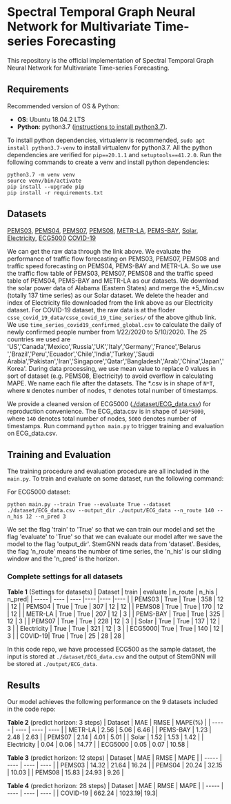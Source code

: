 # Spectral Temporal Graph Neural Network for Multivariate Time-series Forecasting

This repository is the official implementation of Spectral Temporal Graph Neural Network for
Multivariate Time-series Forecasting.

## Requirements

Recommended version of OS & Python:

* **OS**: Ubuntu 18.04.2 LTS
* **Python**: python3.7 ([instructions to install python3.7](https://linuxize.com/post/how-to-install-python-3-7-on-ubuntu-18-04/)).

To install python dependencies, virtualenv is recommended, `sudo apt install python3.7-venv` to install virtualenv for python3.7. All the python dependencies are verified for `pip==20.1.1` and `setuptools==41.2.0`. Run the following commands to create a venv and install python dependencies:

```setup
python3.7 -m venv venv
source venv/bin/activate
pip install --upgrade pip
pip install -r requirements.txt
```



## Datasets


[PEMS03](http://pems.dot.ca.gov/?dnode=Clearinghouse&type=station_5min&district_id=3&submit=Submit),
[PEMS04](http://pems.dot.ca.gov/?dnode=Clearinghouse&type=station_5min&district_id=4&submit=Submit),
[PEMS07](http://pems.dot.ca.gov/?dnode=Clearinghouse&type=station_5min&district_id=7&submit=Submit),
[PEMS08](http://pems.dot.ca.gov/?dnode=Clearinghouse&type=station_5min&district_id=8&submit=Submit),
[METR-LA](https://github.com/liyaguang/DCRNN),
[PEMS-BAY](https://github.com/liyaguang/DCRNN),
[Solar](https://www.nrel.gov/grid/solar-power-data.html),
[Electricity](https://archive.ics.uci.edu/ml/datasets/ElectricityLoadDiagrams20112014),
[ECG5000](http://www.timeseriesclassification.com/description.php?Dataset=ECG5000)
[COVID-19](https://github.com/CSSEGISandData/COVID-19/tree/master)




We can get the raw data through the link above. We evaluate the performance of traffic flow forecasting on PEMS03, PEMS07, PEMS08 and traffic speed forecasting on PEMS04, PEMS-BAY and METR-LA. So we use the traffic flow table of PEMS03, PEMS07, PEMS08 and the traffic speed table of PEMS04, PEMS-BAY and METR-LA as our datasets. We download the solar power data of Alabama (Eastern States) and merge the *5_Min.csv (totally 137 time series) as our Solar dataset. We delete the header and index of Electricity file downloaded from the link above as our Electricity dataset. For COVID-19 dataset, the raw data is at the floder `csse_covid_19_data/csse_covid_19_time_series/` of the above github link. We use `time_series_covid19_confirmed_global.csv` to calculate the daily of newly confirmed people number from 1/22/2020 to 5/10/2020. The 25 countries we used are 'US','Canada','Mexico','Russia','UK','Italy','Germany','France','Belarus ','Brazil','Peru','Ecuador','Chile','India','Turkey','Saudi Arabia','Pakistan','Iran','Singapore','Qatar','Bangladesh','Arab','China','Japan','Korea'. During data processing, we use mean value to replace 0 values in sort of dataset (e.g. PEMS08, Electricity) to avoid overflow in calculating MAPE. We name each file after the datasets. The *.csv is in shape of `N*T`, where `N` denotes number of nodes, `T` denotes total number of timestamps.

We provide a cleaned version of ECG5000 ([./dataset/ECG_data.csv](./dataset/ECG_data.csv)) for reproduction convenience. The ECG_data.csv is in shape of `140*5000`, where `140` denotes total number of nodes, `5000` denotes number of timestamps. Run command `python main.py` to trigger training and evaluation on ECG_data.csv.

## Training and Evaluation

The training procedure and evaluation procedure are all included in the `main.py`. To train and evaluate on some dataset, run the following command:

For ECG5000 dataset:

```train & evaluate ECG
python main.py --train True --evaluate True --dataset ./dataset/ECG_data.csv --output_dir ./output/ECG_data --n_route 140 --n_his 12 --n_pred 3
```

We set the flag 'train' to 'True' so that we can train our model and set the flag 'evaluate' to 'True' so that we can evaluate our model after we save the model to the flag 'output_dir'. StemGNN reads data from 'dataset'. Besides, the flag 'n_route' means the number of time series, the 'n_his' is our sliding window and the 'n_pred' is the horizon.


### Complete settings for all datasets

**Table 1** (Settings for datasets)
| Dataset | train  | evaluate  | n_route | n_his | n_pred|
| -----   | ---- | ---- |---- |---- |---- |
| PEMS03 | True | True |  358 | 12 | 12 | 
| PEMS04 | True | True |  307 | 12 | 12 | 
| PEMS08 | True | True |  170 | 12 | 12 |
| METR-LA | True | True | 207 | 12 | 3 |
| PEMS-BAY | True | True |  325 | 12 | 3 |
| PEMS07 | True | True | 228 | 12 | 3 |
| Solar | True | True |  137 | 12 | 3 |
| Electricity | True | True | 321 | 12 | 3 |
| ECG5000| True | True | 140 | 12 | 3 |
| COVID-19| True | True | 25 | 28 | 28 |


In this code repo, we have processed ECG500 as the sample dataset, the input is stored  at `./dataset/ECG_data.csv` and the output of StemGNN will be stored at `./output/ECG_data`.




## Results

Our model achieves the following performance on the 9 datasets included in the code repo:

**Table 2** (predict horizon: 3 steps)
| Dataset | MAE  | RMSE | MAPE(%) |
| -----   | ---- | ---- | ---- |
| METR-LA | 2.56 | 5.06 | 6.46 |
| PEMS-BAY | 1.23 | 2.48 | 2.63 |
| PEMS07 | 2.14 | 4.01 | 5.01 |
| Solar | 1.52 | 1.53 | 1.42 |
| Electricity | 0.04 | 0.06 | 14.77 |
| ECG5000 | 0.05 | 0.07 | 10.58 |

**Table 3** (predict horizon: 12 steps)
| Dataset | MAE  | RMSE | MAPE |
| -----   | ---- | ---- | ---- |
| PEMS03 | 14.32 | 21.64 | 16.24 |
| PEMS04 | 20.24 | 32.15 | 10.03 |
| PEMS08 | 15.83 | 24.93 | 9.26 |

**Table 4** (predict horizon: 28 steps)
| Dataset | MAE  | RMSE | MAPE |
| -----   | ---- | ---- | ---- |
| COVID-19 | 662.24 | 1023.19| 19.3|

